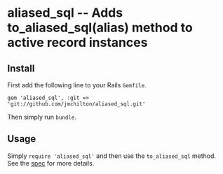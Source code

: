aliased_sql -- Adds to_aliased_sql(alias) method to active record instances
===========================================================================

Install
-------

First add the following line to your Rails `Gemfile`.

    gem 'aliased_sql', :git => 'git://github.com/jmchilton/aliased_sql.git'

Then simply run `bundle`.

Usage
-----

Simply `require 'aliased_sql'` and then use the `to_aliased_sql` method. See the [spec][spec] for more details.

[spec]: http://github.com/jmchilton/aliased_sql/tree/master/spec/lib/aliased_sql_spec.rb

